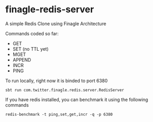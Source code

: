 # finagle-redis-server

A simple Redis Clone using Finagle Architecture

Commands coded so far:

   * GET
   * SET (no TTL yet)
   * MGET
   * APPEND
   * INCR
   * PING
    

To run locally, right now it is binded to port 6380 
    
    sbt run com.twitter.finagle.redis.server.RedisServer
     
If you have redis installed, you can benchmark it using the following commands
   
    redis-benchmark -t ping,set,get,incr -q -p 6380
   
